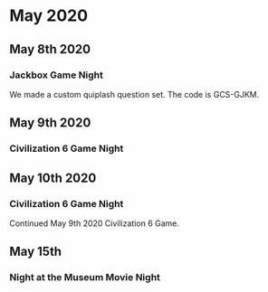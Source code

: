 # May 2020

## May 8th 2020
### Jackbox Game Night
We made a custom quiplash question set. The code is GCS-GJKM.

## May 9th 2020
### Civilization 6 Game Night

## May 10th 2020
### Civilization 6 Game Night
Continued May 9th 2020 Civilization 6 Game.

## May 15th
### Night at the Museum Movie Night
